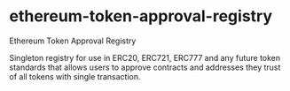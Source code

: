 # ethereum-token-approval-registry
Ethereum Token Approval Registry

Singleton registry for use in ERC20, ERC721, ERC777 and any future token standards that allows users to approve contracts and addresses they trust of all tokens with single transaction.
